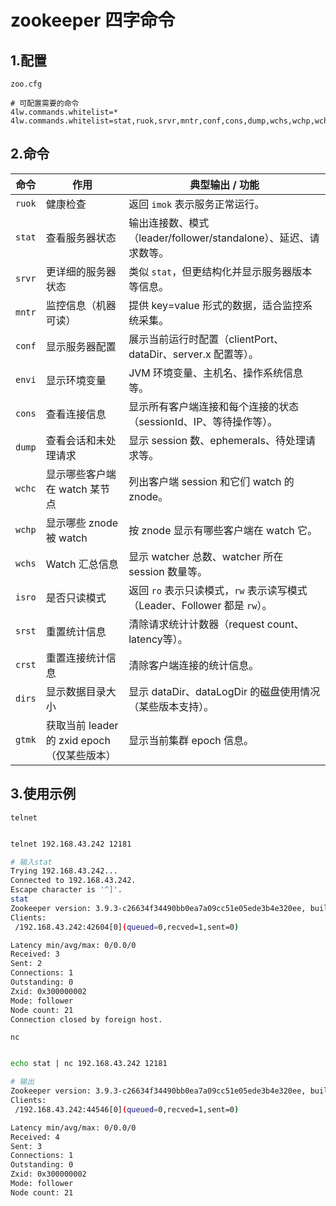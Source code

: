 # zookeeper 四字命令

## 1.配置

`zoo.cfg`

```properties
# 可配置需要的命令
4lw.commands.whitelist=*
4lw.commands.whitelist=stat,ruok,srvr,mntr,conf,cons,dump,wchs,wchp,wchc,envi,isro,srst,crst
```

## 2.命令

| 命令 | 作用 | 典型输出 / 功能 |
|-------|------|------------------|
| `ruok` | 健康检查 | 返回 `imok` 表示服务正常运行。 |
| `stat` | 查看服务器状态 | 输出连接数、模式（leader/follower/standalone）、延迟、请求数等。 |
| `srvr` | 更详细的服务器状态 | 类似 `stat`，但更结构化并显示服务器版本等信息。 |
| `mntr` | 监控信息（机器可读） | 提供 key=value 形式的数据，适合监控系统采集。 |
| `conf` | 显示服务器配置 | 展示当前运行时配置（clientPort、dataDir、server.x 配置等）。 |
| `envi` | 显示环境变量 | JVM 环境变量、主机名、操作系统信息等。 |
| `cons` | 查看连接信息 | 显示所有客户端连接和每个连接的状态（sessionId、IP、等待操作等）。 |
| `dump` | 查看会话和未处理请求 | 显示 session 数、ephemerals、待处理请求等。 |
| `wchc` | 显示哪些客户端在 watch 某节点 | 列出客户端 session 和它们 watch 的 znode。 |
| `wchp` | 显示哪些 znode 被 watch | 按 znode 显示有哪些客户端在 watch 它。 |
| `wchs` | Watch 汇总信息 | 显示 watcher 总数、watcher 所在 session 数量等。 |
| `isro` | 是否只读模式 | 返回 `ro` 表示只读模式，`rw` 表示读写模式（Leader、Follower 都是 `rw`）。 |
| `srst` | 重置统计信息 | 清除请求统计计数器（request count、latency等）。 |
| `crst` | 重置连接统计信息 | 清除客户端连接的统计信息。 |
| `dirs` | 显示数据目录大小 | 显示 dataDir、dataLogDir 的磁盘使用情况（某些版本支持）。 |
| `gtmk` | 获取当前 leader 的 zxid epoch（仅某些版本）| 显示当前集群 epoch 信息。 |

## 3.使用示例

`telnet`

```bash

telnet 192.168.43.242 12181

# 输入stat
Trying 192.168.43.242...
Connected to 192.168.43.242.
Escape character is '^]'.
stat
Zookeeper version: 3.9.3-c26634f34490bb0ea7a09cc51e05ede3b4e320ee, built on 2024-10-17 23:21 UTC
Clients:
 /192.168.43.242:42604[0](queued=0,recved=1,sent=0)

Latency min/avg/max: 0/0.0/0
Received: 3
Sent: 2
Connections: 1
Outstanding: 0
Zxid: 0x300000002
Mode: follower
Node count: 21
Connection closed by foreign host.
```

`nc`

```bash

echo stat | nc 192.168.43.242 12181

# 输出
Zookeeper version: 3.9.3-c26634f34490bb0ea7a09cc51e05ede3b4e320ee, built on 2024-10-17 23:21 UTC
Clients:
 /192.168.43.242:44546[0](queued=0,recved=1,sent=0)

Latency min/avg/max: 0/0.0/0
Received: 4
Sent: 3
Connections: 1
Outstanding: 0
Zxid: 0x300000002
Mode: follower
Node count: 21
```